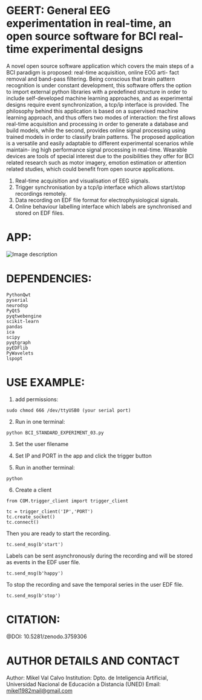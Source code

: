 # GEERT: General EEG experimentation in real-time, an open source software for BCI real-time experimental designs
A novel open source software application which covers the main steps
of a BCI paradigm is proposed: real-time acquisition, online EOG arti-
fact removal and band-pass filtering. Being conscious that brain pattern
recognition is under constant development, this software offers the option
to import external python libraries with a predefined structure in order to
include self-developed machine learning approaches, and as experimental
designs require event synchronization, a tcp/ip interface is provided. The philosophy behind this
application is based on a supervised machine learning approach, and
thus offers two modes of interaction: the first allows real-time acquisition
and processing in order to generate a database and build models, while
the second, provides online signal processing using trained models in order
to classify brain patterns. The proposed application is a versatile
and easily adaptable to different experimental scenarios while maintain-
ing high performance signal processing in real-time. Wearable devices are
tools of special interest due to the posibilities they offer for BCI related
research such as motor imagery, emotion estimation or attention related
studies, which could benefit from open source applications.

1. Real-time acquisition and visualisation of EEG signals.
2. Trigger synchronisation by a tcp/ip interface which allows start/stop recordings
remotely.
3. Data recording on EDF file format for electrophysiological signals.
4. Online behaviour labelling interface which labels are synchronised and stored on
EDF files.

# APP:
![Image description](https://github.com/mikelval82/GEERT/blob/master/images/GEERT.png)

# DEPENDENCIES:
```
PythonQwt
pyserial
neurodsp
PyQt5
pyqtwebengine
scikit-learn
pandas
ica
scipy
pyqtgraph
pyEDFlib
PyWavelets
lspopt
```

# USE EXAMPLE:
1) add permissions: 
```
sudo chmod 666 /dev/ttyUSB0 (your serial port)
```
2) Run in one terminal:
```
python BCI_STANDARD_EXPERIMENT_03.py
```
3) Set the user filename

4) Set IP and PORT in the app and click the trigger button

5) Run in another terminal:
```
python
```
6) Create a client
```
from COM.trigger_client import trigger_client

tc = trigger_client('IP','PORT')
tc.create_socket()
tc.connect()
```
Then you are ready to start the recording.

```
tc.send_msg(b'start')
```
Labels can be sent asynchronously during the recording and will be stored as events in the EDF user file.

```
tc.send_msg(b'happy')
```

To stop the recording and save the temporal series in the user EDF file.

```
tc.send_msg(b'stop')
```

# CITATION:
@DOI: 10.5281/zenodo.3759306 

# AUTHOR DETAILS AND CONTACT
Author: Mikel Val Calvo
Institution: Dpto. de Inteligencia Artificial, Universidad Nacional de Educación a Distancia (UNED)
Email: mikel1982mail@gmail.com
